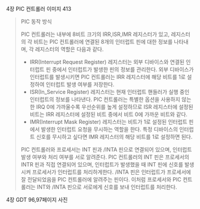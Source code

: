 4장 PIC 컨트롤러 이미지 413

> PIC 동작 방식
>
> PIC 컨트롤러는 내부에 8비트 크기의 IRR,ISR,IMR 레지스터가 있고, 레지스터의 각 비트는 PIC 컨트롤러에 연결된 8개의 인터럽트 핀에 대한 정보를 나타내며, 각 레지스터의 역할은 다음과 같다.
>
> - IRR(Interrupt Request Register) 레지스터는 외부 디바이스와 연결된 인터럽트 핀 중에서 인터럽트가 발생한 핀의 정보를 관리한다. 외부 디바이스가 인터럽트를 발생시키면 PIC 컨트롤러는 IRR 레지스터에 해당 비트를 1로 설정하여 인터럽트 발생 여부를 저장한다.
> - ISR(In_Service Register) 레지스터는 현재 인터럽트 핸들러가 실행 중인 인터럽트의 정보를 나타낸다. PIC 컨트롤러는 특별한 옵션을 사용하지 않는 한 IRQ 0에 가까울수록 우선순위를 높게 설정하므로 ISR 레지스터에 설정된 비트는 IRR 레지스터에 설정된 비트 중에서 비트 0에 가까운 비트와 같다.
> - IMR(Interrupt Mask Register) 레지스터는 비트가 1로 설정된 인터럽트 핀에서 발생한 인터럽트 요청을 무시하는 역할을 한다. 특정 디바이스의 인터럽트 신호를 무시하고 싶다면 IMR 레지스터의 해당 비트를 1로 설정하면 된다.
>
> PIC 컨트롤러와 프로세서는  INT 핀과 /INTA 핀으로 연결되어 있으며, 인터럽트 발생 여부와 처리 여부를 서로 알려준다. PIC 컨트롤러의 INT 핀은 프로세서의 INTR 핀과 직접 연결되어 있으며, 인터럽트가 발생했을 때 INT 핀에 신호를 발생시켜 프로세서가 인터럽트를 처리하게한다. /INTA 핀은 인터럽트가 프로세서에 잘 전달되었음을 PIC 컨트롤러에 알려주는 핀이다. 이처럼 프로세서와 PIC 컨트롤러는 INT와 /INTA 핀으로 서로에게 신호를 보내 인터럽트를 처리한다.

4장 GDT 96,97페이지 사진

